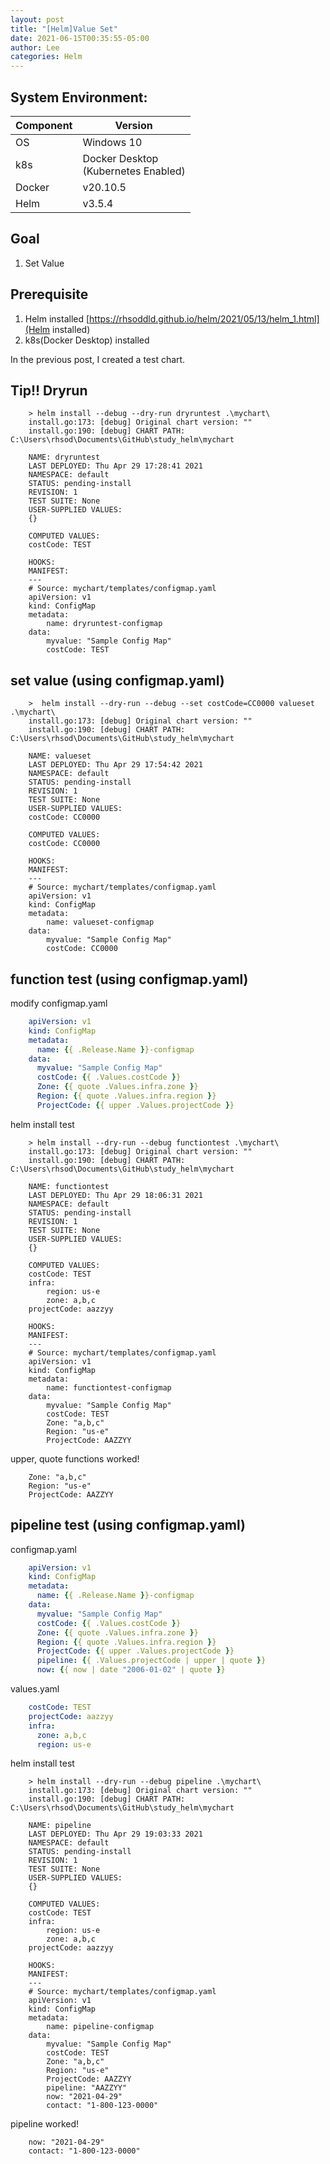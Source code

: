 ```yaml
---
layout: post
title: "[Helm]Value Set"
date: 2021-06-15T00:35:55-05:00
author: Lee
categories: Helm
---
```


## System Environment:  

|  Component  |  Version  |
| ---- | ---- |
|  OS  |  Windows 10  |
|  k8s  |  Docker Desktop <br>(Kubernetes Enabled)  |
|  Docker  |  v20.10.5  |
|  Helm  |  v3.5.4  |

## Goal
1. Set Value

## Prerequisite
1. Helm installed [https://rhsoddld.github.io/helm/2021/05/13/helm_1.html](Helm installed)  
2. k8s(Docker Desktop) installed

In the previous post, I created a test chart.  

## Tip!! Dryrun 

```console
	> helm install --debug --dry-run dryruntest .\mychart\
	install.go:173: [debug] Original chart version: ""
	install.go:190: [debug] CHART PATH: C:\Users\rhsod\Documents\GitHub\study_helm\mychart

	NAME: dryruntest
	LAST DEPLOYED: Thu Apr 29 17:28:41 2021
	NAMESPACE: default
	STATUS: pending-install
	REVISION: 1
	TEST SUITE: None
	USER-SUPPLIED VALUES:
	{}

	COMPUTED VALUES:
	costCode: TEST

	HOOKS:
	MANIFEST:
	---
	# Source: mychart/templates/configmap.yaml
	apiVersion: v1
	kind: ConfigMap
	metadata:
		name: dryruntest-configmap
	data:
		myvalue: "Sample Config Map"
		costCode: TEST
```

## set value (using configmap.yaml)

```console
	>  helm install --dry-run --debug --set costCode=CC0000 valueset .\mychart\
	install.go:173: [debug] Original chart version: ""
	install.go:190: [debug] CHART PATH: C:\Users\rhsod\Documents\GitHub\study_helm\mychart

	NAME: valueset
	LAST DEPLOYED: Thu Apr 29 17:54:42 2021
	NAMESPACE: default
	STATUS: pending-install
	REVISION: 1
	TEST SUITE: None
	USER-SUPPLIED VALUES:
	costCode: CC0000

	COMPUTED VALUES:
	costCode: CC0000

	HOOKS:
	MANIFEST:
	---
	# Source: mychart/templates/configmap.yaml
	apiVersion: v1
	kind: ConfigMap
	metadata:
		name: valueset-configmap
	data:
		myvalue: "Sample Config Map"
		costCode: CC0000
```

## function test (using configmap.yaml)

modify configmap.yaml
```yaml
	apiVersion: v1
	kind: ConfigMap
	metadata:
	  name: {{ .Release.Name }}-configmap
	data:
	  myvalue: "Sample Config Map"
	  costCode: {{ .Values.costCode }}
	  Zone: {{ quote .Values.infra.zone }}
	  Region: {{ quote .Values.infra.region }}
	  ProjectCode: {{ upper .Values.projectCode }}
```
helm install test  

```console
	> helm install --dry-run --debug functiontest .\mychart\
	install.go:173: [debug] Original chart version: ""
	install.go:190: [debug] CHART PATH: C:\Users\rhsod\Documents\GitHub\study_helm\mychart

	NAME: functiontest
	LAST DEPLOYED: Thu Apr 29 18:06:31 2021
	NAMESPACE: default
	STATUS: pending-install
	REVISION: 1
	TEST SUITE: None
	USER-SUPPLIED VALUES:
	{}

	COMPUTED VALUES:
	costCode: TEST
	infra:
		region: us-e
		zone: a,b,c
	projectCode: aazzyy

	HOOKS:
	MANIFEST:
	---
	# Source: mychart/templates/configmap.yaml
	apiVersion: v1
	kind: ConfigMap
	metadata:
		name: functiontest-configmap
	data:
		myvalue: "Sample Config Map"
		costCode: TEST
		Zone: "a,b,c"
		Region: "us-e"
		ProjectCode: AAZZYY
```

upper, quote functions worked!  

```
	Zone: "a,b,c"
	Region: "us-e"
	ProjectCode: AAZZYY
```

## pipeline test (using configmap.yaml)

configmap.yaml 
```yaml
	apiVersion: v1
	kind: ConfigMap
	metadata:
	  name: {{ .Release.Name }}-configmap
	data:
	  myvalue: "Sample Config Map"
	  costCode: {{ .Values.costCode }}
	  Zone: {{ quote .Values.infra.zone }}
	  Region: {{ quote .Values.infra.region }}
	  ProjectCode: {{ upper .Values.projectCode }}
	  pipeline: {{ .Values.projectCode | upper | quote }}
	  now: {{ now | date "2006-01-02" | quote }}
```
values.yaml  
```yaml
	costCode: TEST
	projectCode: aazzyy
	infra:
	  zone: a,b,c
	  region: us-e
```
helm install test 

```console
	> helm install --dry-run --debug pipeline .\mychart\    
	install.go:173: [debug] Original chart version: ""
	install.go:190: [debug] CHART PATH: C:\Users\rhsod\Documents\GitHub\study_helm\mychart

	NAME: pipeline
	LAST DEPLOYED: Thu Apr 29 19:03:33 2021
	NAMESPACE: default
	STATUS: pending-install
	REVISION: 1
	TEST SUITE: None
	USER-SUPPLIED VALUES:
	{}

	COMPUTED VALUES:
	costCode: TEST
	infra:
		region: us-e
		zone: a,b,c
	projectCode: aazzyy

	HOOKS:
	MANIFEST:
	---
	# Source: mychart/templates/configmap.yaml
	apiVersion: v1
	kind: ConfigMap
	metadata:
		name: pipeline-configmap
	data:
		myvalue: "Sample Config Map"
		costCode: TEST
		Zone: "a,b,c"
		Region: "us-e"
		ProjectCode: AAZZYY
		pipeline: "AAZZYY"
		now: "2021-04-29"
		contact: "1-800-123-0000"
```

pipeline worked!   

```
	now: "2021-04-29"
	contact: "1-800-123-0000"
```
